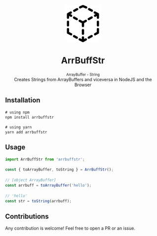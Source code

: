 <div align="center">
  <img 
    src="https://raw.githubusercontent.com/estebanborai/arrbuffstr/master/docs/icon.png"
    height="120"
    width="120"
  />
  <h1>ArrBuffStr</h1>
  <small>ArrayBuffer - String</small>
  <br />
  <span>Creates Strings from ArrayBuffers and viceversa in NodeJS and the Browser</span>
</div>

## Installation

```shell
# using npm
npm install arrbuffstr

# using yarn
yarn add arrbuffstr
```

## Usage

```js
import ArrBuffStr from 'arrbuffstr';

const { toArrayBuffer, toString } = ArrBuffStr();

// [object ArrayBuffer]
const arrbuff = toArrayBuffer('hello');

// 'hello'
const str = toString(arrbuff);
```

## Contributions

Any contribution is welcome! Feel free to open a PR or an issue.
